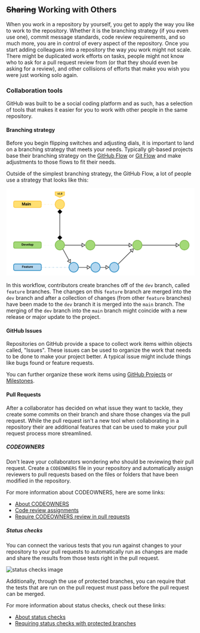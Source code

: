 ## ~~Sharing~~ Working with Others

When you work in a repository by yourself, you get to apply the way you like to work to the repository. Whether it is the branching strategy (if you even use one), commit message standards, code review requirements, and so much more, you are in control of every aspect of the repository. Once you start adding colleagues into a repository the way _you_ work might not scale. There might be duplicated work efforts on tasks, people might not know who to ask for a pull request review from (or that they should even be asking for a review), and other collisions of efforts that make you wish you were just working solo again.

### Collaboration tools

GitHub was built to be a social coding platform and as such, has a selection of tools that makes it easier for you to work with other people in the same repository.

#### Branching strategy

Before you begin flipping switches and adjusting dials, it is important to land on a branching strategy that meets your needs. Typically git-based projects base their branching strategy on the [GitHub Flow](https://guides.github.com/introduction/flow/) or [Git Flow](https://nvie.com/posts/a-successful-git-branching-model/) and make adjustments to those flows to fit their needs.

Outside of the simplest branching strategy, the GitHub Flow, a lot of people use a strategy that looks like this:

![main feature dev workflow](img/GitHub-Flow-main-dev-feature.png)

In this workflow, contributors create branches off of the `dev` branch, called `feature` branches. The changes on this `feature` branch are merged into the `dev` branch and after a collection of changes (from other `feature` branches) have been made to the `dev` branch it is merged into the `main` branch. The merging of the `dev` branch into the `main` branch might coincide with a new release or major update to the project.

#### GitHub Issues

Repositories on GitHub provide a space to collect work items within objects called, "Issues". These issues can be used to organize the work that needs to be done to make your project better. A typical issue might include things like bugs found or feature requests.

You can further organize these work items using [GitHub Projects](https://docs.github.com/en/github/managing-your-work-on-github/about-project-boards) or [Milestones](https://docs.github.com/en/github/managing-your-work-on-github/about-milestones).

#### Pull Requests

After a collaborator has decided on what issue they want to tackle, they create some commits on their branch and share those changes via the pull request. While the pull request isn't a new tool when collaborating in a repository their are additional features that can be used to make your pull request process more streamlined.

##### CODEOWNERS

Don't leave your collaborators wondering _who_ should be reviewing their pull request. Create a `CODEOWNERS` file in your repository and automatically assign reviewers to pull requests based on the files or folders that have been modified in the repository.

For more information about CODEOWNERS, here are some links:

- [About CODEOWNERS](https://docs.github.com/en/github/creating-cloning-and-archiving-repositories/about-code-owners)
- [Code review assignments](https://docs.github.com/en/organizations/organizing-members-into-teams/managing-code-review-assignment-for-your-team)
- [Require CODEOWNERS review in pull requests](https://docs.github.com/en/github/administering-a-repository/about-protected-branches#require-pull-request-reviews-before-merging)

##### Status checks

You can connect the various tests that you run against changes to your repository to your pull requests to automatically run as changes are made and share the results from those tests right in the pull request.

![status checks image](https://docs.github.com/assets/images/help/pull_requests/commit-list-statuses.png)

Additionally, through the use of protected branches, you can require that the tests that are run on the pull request must pass before the pull request can be merged.

For more information about status checks, check out these links:

- [About status checks](https://docs.github.com/en/github/collaborating-with-issues-and-pull-requests/about-status-checks)
- [Requiring status checks with protected branches](https://docs.github.com/en/github/administering-a-repository/about-protected-branches#require-status-checks-before-merging)